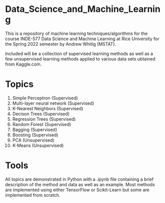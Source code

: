 # Data_Science_and_Machine_Learning
This is a repository of machine learning techniques/algorithms for the course INDE-577 Data Science and Machine Learning at Rice University for the Spring 2022 semester by Andrew Whitig (MSTAT). 

Included will be a collection of supervised learning methods as well as a few unsupervised learning methods applied to various data sets ubtained from Kaggle.com.

# Topics 

1. Simple Perceptron (Supervised)
2. Multi-layer neural network (Supervised)
3. K-Nearest Neighbors (Supervised)
4. Decison Trees (Supervised)
5. Regression Trees (Supervised)
6. Random Forest (Supervised)
7. Bagging (Supervised)
8. Boosting (Supervised)
9. PCA (Unsupervised)
10. K-Means (Unsupervised)

# Tools

All topics are demonstrated in Python with a .ipynb file containing a brief description of the method and data as well as an example. Most methods are implemented using either TensorFlow or Scikit-Learn but some are implemented from scratch. 
